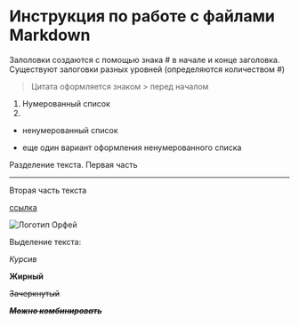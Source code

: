 # Инструкция по работе с файлами Markdown #

Залоловки создаются с помощью знака # в начале и конце заголовка. Существуют залоговки разных уровней (определяются количеством #)

> Цитата оформляется знаком > перед началом

1. Нумерованный список
2.


- ненумерованный список

* еще один вариант оформления ненумерованного списка

Разделение текста. Первая часть
***
Вторая часть текста

[ссылка](http://https://orpheusradio.ru/player/66/ "Радио Орфей")

![Логотип Орфей](https://cdn.orpheusradio.ru/images/logo-min@3x.png)

Выделение текста:

*Курсив*

__Жирный__

~~Зачеркнутый~~

__*~~Можно комбинировать~~*__

